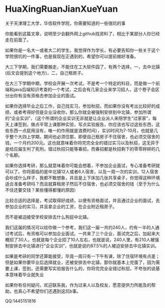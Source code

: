 # HuaXingRuanJianXueYuan

关于天津理工大学，华信软件学院，你需要知道的一些很坑的事

你能看到这篇文章，说明至少会翻外网上github找资料了，相比于某部分人你已经走在前面了。

如果你是一名大一或者大二的学生，我觉得作为学长，有必要告知你一些关于这个学院很坑的一件事，也是我现在正遇到的，希望你可以提前做好准备。

大三下学期，我们需要搬走，不能住在工大软件园了，有两个选择，一，去中北镇(后文会提到这个地方)，二，自己租房子。

在大三下学期中期，学校会开展一次考试，不是考一个特定的科目，而是做一个前端和java后端知识考查的一个考试，之后会有几家企业来学习招人，这个卷子会区分出你有没有资格去参加企业的面试。

如果你选择毕业之后工作，自己找实习，参加秋招，而如果你没有考出比较好的成绩，或者考得好但是企业没收你，那么你就会被强制安排到中北镇，参加所谓的“企业实训”，（这个所谓的企业实训无非就是让企业派人来陪学生“过家家”，每天上课签到，做点平常上课那种实验，写点实验报告，你应该也写过这些东西，这些东西一点屁用没有，唯一的作用就是浪费时间），实训时间为7-10月，也就是几乎整个大四上学期，期间也必须住那，即便自己租房子不住宿舍，也必须交宿舍的钱，一个月约200元。这也就意味着你将完完全全的错过实习以及秋招，这无异于是给应届生判了死刑，错过秋招只能等春招，而春招都是秋招剩下的零零碎碎的几个名额。

如果你选择考研，那么就意味着你可能会想着，不参加企业面试，专心准备考研就可以了。你将面临的是中北镇12人或者6人宿舍，以及一周一次的实训，12人宿舍会吵成什么样子，我都不敢想象，并且是上下床加几张共享桌子，你觉得这种环境适合准备考研吗？而且就算租房子然后不住宿舍，也必须交宿舍的钱（至于为什么不住还要交钱？某些懂得都懂的原因）

比较合适的选择是，考试取得好成绩，以便有资格面试，并且通过企业的面试，去参加企业的实习，并且拿企业的工资，在企业附近租房子。

而不是被迫接受学校安排去什么狗屁中北镇。

我们这届的情况可以给你做一个参考，我们这一届一共约240人，约有一半的人通过考试后，有资格可以参加企业面试。一共来了三个企业，面试完之后，加起来大概招了30人，也就是每个企业招了10人左右，也就是说，240人里，有210人被强制安排去中北镇进行“企业实训”，也就是说约87.5%的人被迫安排去中北镇实训。

如果是考研的同学还算能接受，毕竟一周只有一下午有课，除了住宿环境有点差；但是如果你要毕业后选择就业，还被安排去中北镇，那你就基本上完蛋了，因为需要上课，签到，还需要写实验报告什么的，你将完完全全错过秋招，不夸张的说基本意味着毕业就失业

如果你有任何疑问，欢迎联系我，作为过来人以及校友，愿意提供力所能及的帮助，也真心不希望你们还遇到这坑b事。

QQ:1445151816
